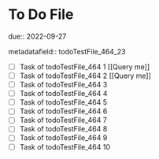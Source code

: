 # To Do File

due:: 2022-09-27

metadatafield:: todoTestFile_464_23

- [ ] Task of todoTestFile_464 1 [[Query me]]
- [ ] Task of todoTestFile_464 2 [[Query me]]
- [ ] Task of todoTestFile_464 3
- [ ] Task of todoTestFile_464 4
- [ ] Task of todoTestFile_464 5
- [ ] Task of todoTestFile_464 6
- [ ] Task of todoTestFile_464 7
- [ ] Task of todoTestFile_464 8
- [ ] Task of todoTestFile_464 9
- [ ] Task of todoTestFile_464 10
